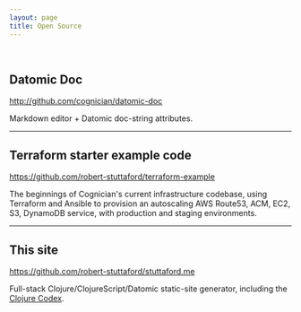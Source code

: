 ```yaml
---
layout: page
title: Open Source
---
```


<br>

## Datomic Doc

<http://github.com/cognician/datomic-doc>

Markdown editor + Datomic doc-string attributes.

<hr>

## Terraform starter example code

<https://github.com/robert-stuttaford/terraform-example>

The beginnings of Cognician's current infrastructure codebase, using Terraform and Ansible to provision an autoscaling AWS Route53, ACM, EC2, S3, DynamoDB service, with production and staging environments.

<hr>

## This site

<https://github.com/robert-stuttaford/stuttaford.me>

Full-stack Clojure/ClojureScript/Datomic static-site generator, including the [Clojure Codex](/codex/).